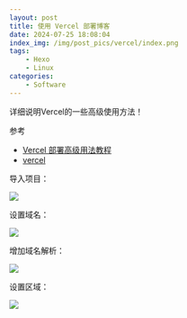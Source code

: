 ```yaml
---
layout: post
title: 使用 Vercel 部署博客
date: 2024-07-25 18:08:04
index_img: /img/post_pics/vercel/index.png
tags: 
    - Hexo
    - Linux
categories: 
    - Software
---
```


详细说明Vercel的一些高级使用方法！

<!-- more -->

参考

- [Vercel 部署高级用法教程](https://hexo.fluid-dev.com/posts/hexo-vercel/)
- [vercel](https://vercel.com/)

导入项目：

![](/img/post_pics/vercel/prj.png)

设置域名：

![](/img/post_pics/vercel/domain.png)

增加域名解析：

![](/img/post_pics/vercel/ali.png)

设置区域：

![](/img/post_pics/vercel/function.png)
